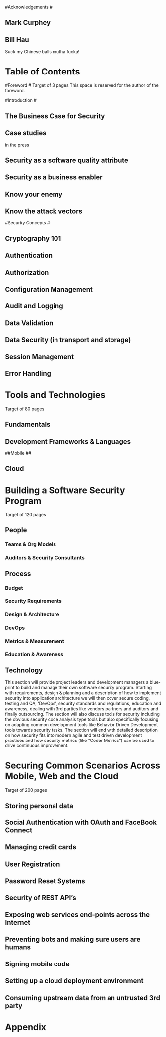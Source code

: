 #Acknowledgements #
## Mark Curphey ##
## Bill Hau ##
Suck my Chinese balls mutha fucka!

# Table of Contents #

#Foreword #
Target of 3 pages
This space is reserved for the author of the foreword. 


#Introduction #
## The Business Case for Security ##
## Case studies ##
in the press
## Security as a software quality attribute
## Security as a business enabler
## Know your enemy
## Know the attack vectors

#Security Concepts #
## Cryptography 101 ##
## Authentication
## Authorization
## Configuration Management
## Audit and Logging
## Data Validation
## Data Security (in transport and storage)
## Session Management ##
## Error Handling

# Tools and Technologies #
Target of 80 pages
## Fundamentals ##
## Development Frameworks & Languages ##
##Mobile ##
## Cloud ##

# Building a Software Security Program #
Target of 120 pages
## People ##
### Teams & Org Models ###
### Auditors & Security Consultants ###
## Process ##
### Budget ###
### Security Requirements ###
### Design & Architecture ###
### DevOps ###
### Metrics & Measurement ###
### Education & Awareness ###
## Technology ##

This section will provide project leaders and development managers a blue-print to build and manage their own software security program. Starting with requirements, design & planning and a description of how to implement security into application architecture we will then cover secure coding, testing and QA, ‘DevOps’, security standards and regulations, education and awareness, dealing with 3rd parties like vendors partners and auditors and finally outsourcing. The section will also discuss tools for security including the obvious security code analysis type tools but also specifically focusing on adapting common development tools like Behavior Driven Development tools towards security tasks. The section will end with detailed description on how security fits into modern agile and test driven development practices and how security metrics (like “Coder Metrics”) can be used to drive continuous improvement.

# Securing Common Scenarios Across Mobile, Web and the Cloud #
Target of 200 pages
## Storing personal data ##
## Social Authentication with OAuth and FaceBook Connect
## Managing credit cards ##
## User Registration ##
## Password Reset Systems ##
## Security of REST API’s ##
## Exposing web services end-points across the Internet ##
## Preventing bots and making sure users are humans ##
## Signing mobile code ##
## Setting up a cloud deployment environment ##
## Consuming upstream data from an untrusted 3rd party ##

# Appendix #
